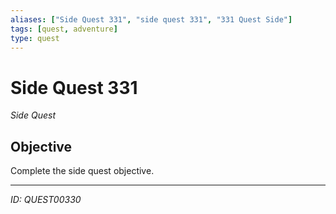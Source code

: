 ```yaml
---
aliases: ["Side Quest 331", "side quest 331", "331 Quest Side"]
tags: [quest, adventure]
type: quest
---
```


# Side Quest 331

*Side Quest*

## Objective
Complete the side quest objective.

---
*ID: QUEST00330*